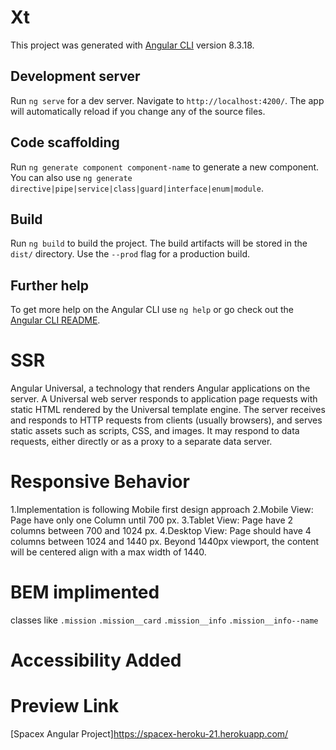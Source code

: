 # Xt

This project was generated with [Angular CLI](https://github.com/angular/angular-cli) version 8.3.18.

## Development server

Run `ng serve` for a dev server. Navigate to `http://localhost:4200/`. The app will automatically reload if you change any of the source files.

## Code scaffolding

Run `ng generate component component-name` to generate a new component. You can also use `ng generate directive|pipe|service|class|guard|interface|enum|module`.

## Build

Run `ng build` to build the project. The build artifacts will be stored in the `dist/` directory. Use the `--prod` flag for a production build.

## Further help

To get more help on the Angular CLI use `ng help` or go check out the [Angular CLI README](https://github.com/angular/angular-cli/blob/master/README.md).

# SSR

Angular Universal, a technology that renders Angular applications on the server.
A Universal web server responds to application page requests with static HTML rendered by the Universal template engine. The server receives and responds to HTTP requests from clients (usually browsers), and serves static assets such as scripts, CSS, and images. It may respond to data requests, either directly or as a proxy to a separate data server.

# Responsive Behavior
1.Implementation is following Mobile first design approach
2.Mobile View: Page have only one Column until 700 px. 
3.Tablet View: Page have 2 columns between 700 and 1024 px.
4.Desktop View: Page should have 4 columns between 1024 and 1440 px. Beyond 1440px viewport,
the content will be centered align with a max width of 1440.

# BEM implimented
classes like `.mission` `.mission__card` `.mission__info` `.mission__info--name`

# Accessibility Added

# Preview Link
[Spacex Angular Project]https://spacex-heroku-21.herokuapp.com/
